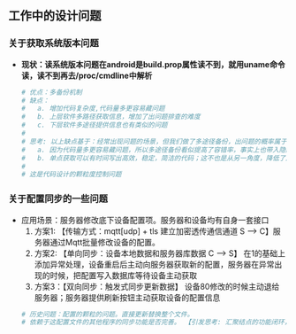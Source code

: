 ## **工作中的设计问题**

### **关于获取系统版本问题**
- **现状：读系统版本问题在android是build.prop属性读不到，就用uname命令读，读不到再去/proc/cmdline中解析**
    ```sh
    # 优点：多备份机制
    # 缺点：
    #   a. 增加代码复杂度,代码量多更容易藏问题
    #   b. 上层软件多路径获取信息，增加了出问题排查的难度
    #   c. 下层软件多途径提供信息也有类似的问题
    #  
    # 思考: 以上缺点基于：经常出现问题的场景，但我们做了多途径备份，出问题的概率属于极少数，所以缺点不明显
    #   a. 因为代码量多更容易藏问题，所以多途径备份看似提高了容错率，事实上也带入隐藏了潜在问题
    #   b. 单点获取可以有时间写出高效，稳定，简洁的代码；这不也是从另一角度，降低了风险吗？
    #   
    # 这是代码设计的颗粒度控制问题
    ```

### **关于配置同步的一些问题**
- 应用场景：服务器修改底下设备配置项。服务器和设备均有自身一套接口
    1. 方案1: 【传输方式：mqtt[udp] + tls 建立加密透传通信通道  S --> C】服务器通过Mqtt批量修改设备的配置。
    2. 方案2: 【单向同步：设备本地数据和服务器库数据  C --> S】 在1的基础上添加异常处理，设备重启后主动向服务器获取新的配置，服务器在异常出现的时候，把配置写入数据库等待设备主动获取 
    3. 方案3：【双向同步：触发式同步更新数据】 设备80修改的时候主动退给服务器；服务器提供刷新按钮主动获取设备的配置信息 
    ```sh
    # 历史问题：配置的颗粒的问题。直接更新替换整个文件。
    # 依赖于这配置文件的其他程序的同步功能是否完善。 【引发思考: 汇聚结点的功能闭环，功能拓展点和边界】
    ```























